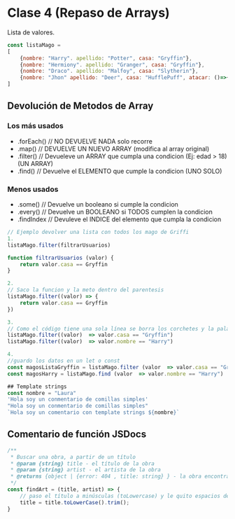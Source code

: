 # Clase 4 (Repaso de Arrays)
Lista de valores. 

```js 
const listaMago = 
[
    {nombre: "Harry". apellido: "Potter", casa: "Gryffin"},
    {nombre: "Hermiony". apellido: "Granger", casa: "Gryffin"},
    {nombre: "Draco". apellido: "Malfoy", casa: "Slytherin"},
    {nombre: "Jhon" apellido: "Deer", casa: "HufflePuff", atacar: ()=>{}}
]
```

## Devolución de Metodos de Array 
### Los más usados
- .forEach()  // NO DEVUELVE NADA solo recorre
- .map()  // DEVUELVE UN NUEVO ARRAY (modifica al array original)
- .filter() // Devueleve un ARRAY que cumpla una condicion (Ej: edad > 18) (UN ARRAY)
- .find() // Devuelve el ELEMENTO que cumple la condicion (UNO SOLO)

### Menos usados
- .some() // Devuelve un booleano si cumple la condicion
- .every() // Devuelve un BOOLEANO  si TODOS cumplen la condicion
- .findIndex // Devuleve el INDICE del elemento que cumpla la condicion


```js
// Ejemplo devolver una lista con todos los mago de Griffi
1. 
listaMago.filter(filtrarUsuarios)

function filtrarUsuarios (valor) {
    return valor.casa == Gryffin
}

2. 
// Saco la funcion y la meto dentro del parentesis
listaMago.filter((valor) => {
    return valor.casa == Gryffin
})

3. 
// Como el código tiene una sola línea se borra los corchetes y la palabra return
listaMago.filter((valor)  => valor.casa == "Gryffin")
listaMago.filter((valor)  => valor.nombre == "Harry")

4. 
//guardo los datos en un let o const
const magosListaGryffin = listaMago.filter (valor  => valor.casa == "Gryffin")  //Me devuelve un Array. Si no encuentra nada devuelve un Array vacío.
const magosHarry = listaMago.find (valor  => valor.nombre == "Harry")  //Me devuelve un elemento. 

## Template strings 
const nombre = "Laura"
'Hola soy un conmentario de comillas simples'
"Hola soy un conmentario de comillas simples"
`Hola soy un comentario con template strings ${nombre}`
```


## Comentario de función JSDocs
```js
/**
 * Buscar una obra, a partir de un título
 * @param {string} title - el título de la obra 
 * @param {string} artist - el artista de la obra 
 * @returns {object | {error: 404 , title: string} } - la obra encontrada o error
 */
const findArt = (title, artist) => {
    // paso el título a minúsculas (toLowercase) y le quito espacios delante y detras (trim)
    title = title.toLowerCase().trim();
}
```